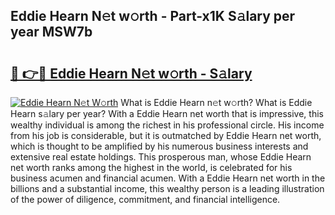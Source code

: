 ## Eddie Hearn N𝚎t w𝚘rth - Part-x1K S𝚊lary per year MSW7b

# <h2><a href="http://gc4n2ll.nevu.top/?p=Eddie+Hearn">🔗 👉🔴 Eddie Hearn N𝚎t w𝚘rth - S𝚊lary</a></h2>

[![Eddie Hearn N𝚎t W𝚘rth](https://i.imgur.com/Oavwk0R.jpeg)](http://gc4n2ll.nevu.top/?p=Eddie+Hearn)
What is Eddie Hearn n𝚎t w𝚘rth? What is Eddie Hearn s𝚊lary per year?
With a Eddie Hearn net worth that is impressive, this wealthy individual is among the richest in his professional circle. His income from his job is considerable, but it is outmatched by Eddie Hearn net worth, which is thought to be amplified by his numerous business interests and extensive real estate holdings. This prosperous man, whose Eddie Hearn net worth ranks among the highest in the world, is celebrated for his business acumen and financial acumen. With a Eddie Hearn net worth in the billions and a substantial income, this wealthy person is a leading illustration of the power of diligence, commitment, and financial intelligence.
